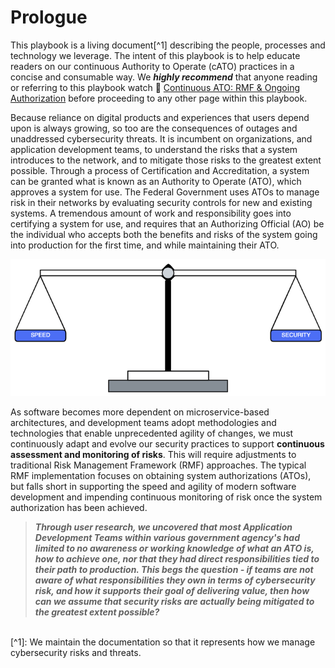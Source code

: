 # Prologue

This playbook is a living document[^1] describing the people, processes and technology we leverage. The intent of this playbook is to help educate readers on our continuous Authority to Operate (cATO) practices in a concise and consumable way. We ***highly recommend*** that anyone reading or referring to this playbook watch 🎥 [Continuous ATO: RMF & Ongoing Authorization](https://www.youtube.com/watch?v=k4lO3-9kIM0) before proceeding to any other page within this playbook.
<br/>

Because reliance on digital products and experiences that users depend upon is always growing, so too are the consequences of outages and unaddressed cybersecurity threats. It is incumbent on organizations, and application development teams, to understand the risks that a system introduces to the network, and to mitigate those risks to the greatest extent possible. Through a process of Certification and Accreditation, a system can be granted what is known as an Authority to Operate (ATO), which approves a system for use. The Federal Government uses ATOs to manage risk in their networks by evaluating security controls for new and existing systems. A tremendous amount of work and responsibility goes into certifying a system for use, and requires that an Authorizing Official (AO) be the individual who accepts both the benefits and risks of the system going into production for the first time, and while maintaining their ATO. 

![This is an image](images/weightScale.png)
  
As software becomes more dependent on microservice-based architectures, and development teams adopt methodologies and technologies that enable unprecedented agility of changes, we must continuously adapt and evolve our security practices to support **continuous assessment and monitoring of risks**. This will require adjustments to traditional Risk Management Framework (RMF) approaches. The typical RMF implementation focuses on obtaining system authorizations (ATOs), but falls short in supporting the speed and agility of modern software development and impending continuous monitoring of risk once the system authorization has been achieved. 

> ***Through user research, we uncovered that most Application Development Teams within various government agency's had limited to no awareness or working knowledge of what an ATO is, how to achieve one, nor that they had direct responsibilities tied to their path to production. This begs the question - if teams are not aware of what responsibilities they own in terms of cybersecurity risk, and how it supports their goal of delivering value, then how can we assume that security risks are actually being mitigated to the greatest extent possible?***

<br/>
[^1]: We maintain the documentation so that it represents how we manage cybersecurity risks and threats.

